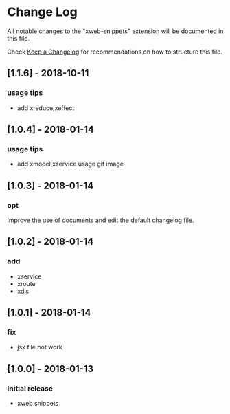 # Change Log
All notable changes to the "xweb-snippets" extension will be documented in this file.

Check [Keep a Changelog](http://keepachangelog.com/) for recommendations on how to structure this file.

## [1.1.6] - 2018-10-11
### usage tips
- add xreduce,xeffect

## [1.0.4] - 2018-01-14
### usage tips
- add xmodel,xservice usage gif image


## [1.0.3] - 2018-01-14
### opt
Improve the use of documents and edit the default changelog file.

## [1.0.2] - 2018-01-14
### add
- xservice
- xroute
- xdis

## [1.0.1] - 2018-01-14
### fix
- jsx file not work

## [1.0.0] - 2018-01-13
### Initial release
- xweb snippets